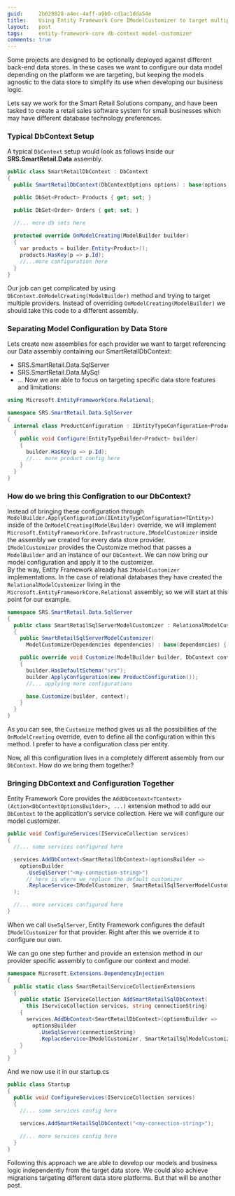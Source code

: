 ```yaml
---
guid:     2b628828-a4ec-4aff-a9b0-cd1ac1dda54e
title:    Using Entity Framework Core IModelCustomizer to target multiple data stores
layout:   post
tags:     entity-framework-core db-context model-customizer
comments: true
---
```


Some projects are designed to be optionally deployed against different back-end data stores. In these cases we want to configure our data model depending on the platform we are targeting, but keeping the models agnostic to the data store to simplify its use when developing our business logic.

Lets say we work for the Smart Retail Solutions company, and have been tasked to create a retail sales software system for small businesses which may have different database technology preferences.

<!-- more -->

### Typical DbContext Setup
A typical `DbContext` setup would look as follows inside our **SRS.SmartRetail.Data** assembly.
```csharp
public class SmartRetailDbContext : DbContext
{
  public SmartRetailDbContext(DbContextOptions options) : base(options) { }

  public DbSet<Product> Products { get; set; }

  public DbSet<Order> Orders { get; set; }

  //... more db sets here

  protected override OnModelCreating(ModelBuilder builder)
  {
    var products = builder.Entity<Product>();
    products.HasKey(p => p.Id);
    //...more configuration here
  }
}
```
Our job can get complicated by using `DbContext.OnModelCreating(ModelBuilder)` method and trying to target multiple providers. Instead of overriding `OnModelCreating(ModelBuilder)` we should take this code to a different assembly.

### Separating Model Configuration by Data Store
Lets create new assemblies for each provider we want to target referencing our Data assembly containing our SmartRetailDbContext:

- SRS.SmartRetail.Data.SqlServer
- SRS.SmartRetail.Data.MySql
- ...
Now we are able to focus on targeting specific data store features and limitations:

```csharp
using Microsoft.EntityFrameworkCore.Relational;

namespace SRS.SmartRetail.Data.SqlServer
{
  internal class ProductConfiguration : IEntityTypeConfiguration<Product>
  {
    public void Configure(EntityTypeBuilder<Product> builder)
    {
      builder.HasKey(p => p.Id);
      //... more product config here
    }
  }
}
```

### How do we bring this Configration to our DbContext?
Instead of bringing these configuration through `ModelBuilder.ApplyConfiguration(IEntityTypeConfiguration<TEntity>)` inside of the `OnModelCreating(ModelBuilder)` override, we will implement `Microsoft.EntityFrameworkCore.Infrastructure.IModelCustomizer` inside the assembly we created for every data store provider.<br/>
`IModelCustomizer` provides the Customize method that passes a `ModelBuilder` and an instance of our `DbContext`. We can now bring our model configuration and apply it to the customizer.<br/>
By the way, Entity Framework already has `IModelCustomizer` implementations. In the case of relational databases they have created the `RelationalModelCustomizer` living in the `Microsoft.EntityFrameworkCore.Relational` assembly; so we will start at this point for our example.

```csharp
namespace SRS.SmartRetail.Data.SqlServer
{
  public class SmartRetailSqlServerModelCustomizer : RelationalModelCustomizer
  {
    public SmartRetailSqlServerModelCustomizer(
      ModelCustomizerDependencies dependencies) : base(dependencies) { }

    public override void Customize(ModelBuilder builder, DbContext context)
    {
      builder.HasDefaultSchema("srs");
      builder.ApplyConfiguration(new ProductConfiguration());
      //... applying more configurations

      base.Customize(builder, context);
    }
  }
}
```

As you can see, the `Customize` method gives us all the possibilities of the `OnModelCreating` override, even to define all the configuration within this method. I prefer to have a configuration class per entity.

Now, all this configuration lives in a completely different assembly from our `DbContext`. How do we  bring them together?

### Bringing DbContext and Configuration Together
Entity Framework Core provides the `AddDbContext<TContext>(Action<DbContextOptionsBuilder>, ...)` extension method to add our `DbContext` to the application's service collection. Here we will configure our model customizer.

```csharp
public void ConfigureServices(IServiceCollection services)
{
  //... some services configured here

  services.AddDbContext<SmartRetailDbContext>(optionsBuilder =>
    optionsBuilder
      .UseSqlServer("<my-connection-string>")
      // here is where we replace the default customizer
      .ReplaceService<IModelCustomizer, SmartRetailSqlServerModelCustomizer>()
  );

  //... more services configured here
}
```

When we call `UseSqlServer`, Entity Framework configures the default `IModelCustomizer` for that provider. Right after this we override it to configure our own.

We can go one step further and provide an extension method in our provider specific assembly to configure our context and model.

```csharp
namespace Microsoft.Extensions.DependencyInjection
{
  public static class SmartRetailServiceCollectionExtensions
  {
    public static IServiceCollection AddSmartRetailSqlDbContext(
      this IServiceCollection services, string connectionString)
    {
      services.AddDbContext<SmartRetailDbContext>(optionsBuilder =>
        optionsBuilder
          .UseSqlServer(connectionString)
          .ReplaceService<IModelCustomizer, SmartRetailSqlModelCustomizer>());
    }
  }
}
```
And we now use it in our startup.cs

```csharp
public class Startup
{
  public void ConfigureServices(IServiceCollection services)
  {
    //... some services config here
    
    services.AddSmartRetailSqlDbContext("<my-connection-string>");

    //... more services config here
  }
}
```

Following this approach we are able to develop our models and business logic independently from the target data store.
We could also achieve migrations targeting different data store platforms. But that will be another post.